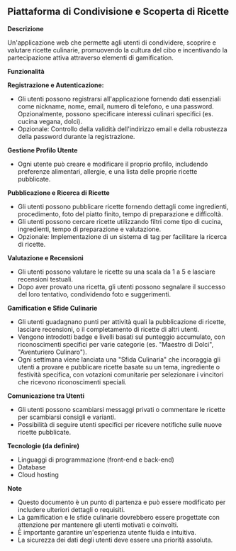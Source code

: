 ## Piattaforma di Condivisione e Scoperta di Ricette

**Descrizione**

Un'applicazione web che permette agli utenti di condividere, scoprire e valutare ricette culinarie, promuovendo la cultura del cibo e incentivando la partecipazione attiva attraverso elementi di gamification.

**Funzionalità**

**Registrazione e Autenticazione:**

* Gli utenti possono registrarsi all'applicazione fornendo dati essenziali come nickname, nome, email, numero di telefono, e una password. Opzionalmente, possono specificare interessi culinari specifici (es. cucina vegana, dolci).
* Opzionale: Controllo della validità dell'indirizzo email e della robustezza della password durante la registrazione.

**Gestione Profilo Utente**

* Ogni utente può creare e modificare il proprio profilo, includendo preferenze alimentari, allergie, e una lista delle proprie ricette pubblicate.

**Pubblicazione e Ricerca di Ricette**

* Gli utenti possono pubblicare ricette fornendo dettagli come ingredienti, procedimento, foto del piatto finito, tempo di preparazione e difficoltà.
* Gli utenti possono cercare ricette utilizzando filtri come tipo di cucina, ingredienti, tempo di preparazione e valutazione.
* Opzionale: Implementazione di un sistema di tag per facilitare la ricerca di ricette.

**Valutazione e Recensioni**

* Gli utenti possono valutare le ricette su una scala da 1 a 5 e lasciare recensioni testuali.
* Dopo aver provato una ricetta, gli utenti possono segnalare il successo del loro tentativo, condividendo foto e suggerimenti.

**Gamification e Sfide Culinarie**

* Gli utenti guadagnano punti per attività quali la pubblicazione di ricette, lasciare recensioni, o il completamento di ricette di altri utenti.
* Vengono introdotti badge e livelli basati sul punteggio accumulato, con riconoscimenti specifici per varie categorie (es. "Maestro di Dolci", "Aventuriero Culinaro").
* Ogni settimana viene lanciata una "Sfida Culinaria" che incoraggia gli utenti a provare e pubblicare ricette basate su un tema, ingrediente o festività specifica, con votazioni comunitarie per selezionare i vincitori che ricevono riconoscimenti speciali.

**Comunicazione tra Utenti**

* Gli utenti possono scambiarsi messaggi privati o commentare le ricette per scambiarsi consigli e varianti.
* Possibilità di seguire utenti specifici per ricevere notifiche sulle nuove ricette pubblicate.

**Tecnologie (da definire)**

* Linguaggi di programmazione (front-end e back-end)
* Database
* Cloud hosting

**Note**

* Questo documento è un punto di partenza e può essere modificato per includere ulteriori dettagli o requisiti.
* La gamification e le sfide culinarie dovrebbero essere progettate con attenzione per mantenere gli utenti motivati e coinvolti.
* È importante garantire un'esperienza utente fluida e intuitiva.
* La sicurezza dei dati degli utenti deve essere una priorità assoluta.
